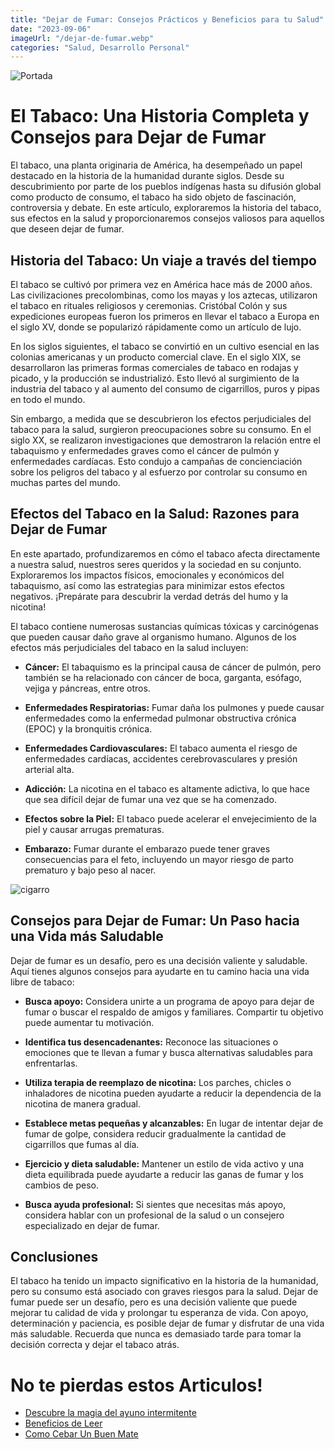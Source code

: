 ```yaml
---
title: "Dejar de Fumar: Consejos Prácticos y Beneficios para tu Salud"
date: "2023-09-06"
imageUrl: "/dejar-de-fumar.webp"
categories: "Salud, Desarrollo Personal"
---
```


![Portada](/dejar-de-fumar.webp)


# El Tabaco: Una Historia Completa y Consejos para Dejar de Fumar

El tabaco, una planta originaria de América, ha desempeñado un papel destacado en la historia de la humanidad durante siglos. Desde su descubrimiento por parte de los pueblos indígenas hasta su difusión global como producto de consumo, el tabaco ha sido objeto de fascinación, controversia y debate. En este artículo, exploraremos la historia del tabaco, sus efectos en la salud y proporcionaremos consejos valiosos para aquellos que deseen dejar de fumar.

## Historia del Tabaco: Un viaje a través del tiempo

El tabaco se cultivó por primera vez en América hace más de 2000 años. Las civilizaciones precolombinas, como los mayas y los aztecas, utilizaron el tabaco en rituales religiosos y ceremonias. Cristóbal Colón y sus expediciones europeas fueron los primeros en llevar el tabaco a Europa en el siglo XV, donde se popularizó rápidamente como un artículo de lujo.

En los siglos siguientes, el tabaco se convirtió en un cultivo esencial en las colonias americanas y un producto comercial clave. En el siglo XIX, se desarrollaron las primeras formas comerciales de tabaco en rodajas y picado, y la producción se industrializó. Esto llevó al surgimiento de la industria del tabaco y al aumento del consumo de cigarrillos, puros y pipas en todo el mundo.

Sin embargo, a medida que se descubrieron los efectos perjudiciales del tabaco para la salud, surgieron preocupaciones sobre su consumo. En el siglo XX, se realizaron investigaciones que demostraron la relación entre el tabaquismo y enfermedades graves como el cáncer de pulmón y enfermedades cardíacas. Esto condujo a campañas de concienciación sobre los peligros del tabaco y al esfuerzo por controlar su consumo en muchas partes del mundo.

## Efectos del Tabaco en la Salud: Razones para Dejar de Fumar

En este apartado, profundizaremos en cómo el tabaco afecta directamente a nuestra salud, nuestros seres queridos y la sociedad en su conjunto. Exploraremos los impactos físicos, emocionales y económicos del tabaquismo, así como las estrategias para minimizar estos efectos negativos. ¡Prepárate para descubrir la verdad detrás del humo y la nicotina!

El tabaco contiene numerosas sustancias químicas tóxicas y carcinógenas que pueden causar daño grave al organismo humano. Algunos de los efectos más perjudiciales del tabaco en la salud incluyen:

- **Cáncer:** El tabaquismo es la principal causa de cáncer de pulmón, pero también se ha relacionado con cáncer de boca, garganta, esófago, vejiga y páncreas, entre otros.

- **Enfermedades Respiratorias:** Fumar daña los pulmones y puede causar enfermedades como la enfermedad pulmonar obstructiva crónica (EPOC) y la bronquitis crónica.

- **Enfermedades Cardiovasculares:** El tabaco aumenta el riesgo de enfermedades cardíacas, accidentes cerebrovasculares y presión arterial alta.

- **Adicción:** La nicotina en el tabaco es altamente adictiva, lo que hace que sea difícil dejar de fumar una vez que se ha comenzado.

- **Efectos sobre la Piel:** El tabaco puede acelerar el envejecimiento de la piel y causar arrugas prematuras.

- **Embarazo:** Fumar durante el embarazo puede tener graves consecuencias para el feto, incluyendo un mayor riesgo de parto prematuro y bajo peso al nacer.

![cigarro](/cigarro.webp)


## Consejos para Dejar de Fumar: Un Paso hacia una Vida más Saludable

Dejar de fumar es un desafío, pero es una decisión valiente y saludable. Aquí tienes algunos consejos para ayudarte en tu camino hacia una vida libre de tabaco:

- **Busca apoyo:** Considera unirte a un programa de apoyo para dejar de fumar o buscar el respaldo de amigos y familiares. Compartir tu objetivo puede aumentar tu motivación.

- **Identifica tus desencadenantes:** Reconoce las situaciones o emociones que te llevan a fumar y busca alternativas saludables para enfrentarlas.

- **Utiliza terapia de reemplazo de nicotina:** Los parches, chicles o inhaladores de nicotina pueden ayudarte a reducir la dependencia de la nicotina de manera gradual.

- **Establece metas pequeñas y alcanzables:** En lugar de intentar dejar de fumar de golpe, considera reducir gradualmente la cantidad de cigarrillos que fumas al día.

- **Ejercicio y dieta saludable:** Mantener un estilo de vida activo y una dieta equilibrada puede ayudarte a reducir las ganas de fumar y los cambios de peso.

- **Busca ayuda profesional:** Si sientes que necesitas más apoyo, considera hablar con un profesional de la salud o un consejero especializado en dejar de fumar.

## Conclusiones

El tabaco ha tenido un impacto significativo en la historia de la humanidad, pero su consumo está asociado con graves riesgos para la salud. Dejar de fumar puede ser un desafío, pero es una decisión valiente que puede mejorar tu calidad de vida y prolongar tu esperanza de vida. Con apoyo, determinación y paciencia, es posible dejar de fumar y disfrutar de una vida más saludable. Recuerda que nunca es demasiado tarde para tomar la decisión correcta y dejar el tabaco atrás.

# No te pierdas estos Articulos!

- [Descubre la magia del ayuno intermitente](https://abelardo.blog/posts/ayuno-intermitente)
- [Beneficios de Leer](https://abelardo.blog/posts/beneficios-de-leer) 
- [Como Cebar Un Buen Mate](https://abelardo.blog/posts/como-cebar-un-buen-mate) 